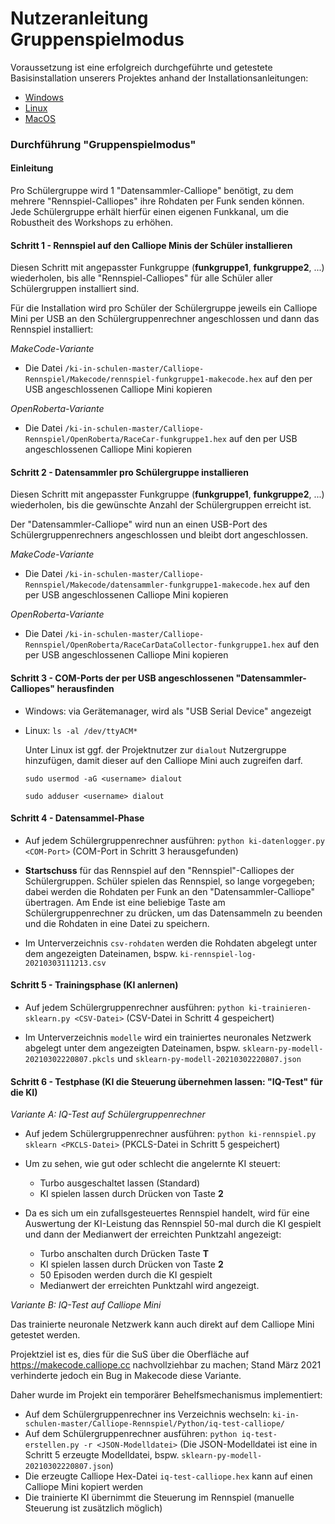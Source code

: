 # Nutzeranleitung Gruppenspielmodus

Voraussetzung ist eine erfolgreich durchgeführte und getestete Basisinstallation unserers Projektes anhand der Installationsanleitungen:
* [Windows](./INSTALL-Win.md)
* [Linux](./INSTALL-Lin.md)
* [MacOS](./INSTALL-Mac.md)

### Durchführung "Gruppenspielmodus"

#### Einleitung

Pro Schülergruppe wird 1 "Datensammler-Calliope" benötigt, zu dem mehrere "Rennspiel-Calliopes" ihre Rohdaten per Funk senden können. Jede Schülergruppe erhält hierfür einen eigenen Funkkanal, um die Robustheit des Workshops zu erhöhen.

#### Schritt 1 - Rennspiel auf den Calliope Minis der Schüler installieren

Diesen Schritt mit angepasster Funkgruppe (__funkgruppe1__, __funkgruppe2__, ...) wiederholen, bis alle "Rennspiel-Calliopes" für alle Schüler aller Schülergruppen installiert sind.

Für die Installation wird pro Schüler der Schülergruppe jeweils ein Calliope Mini per USB an den Schülergruppenrechner angeschlossen und dann das Rennspiel installiert:

*MakeCode-Variante*

* Die Datei `/ki-in-schulen-master/Calliope-Rennspiel/Makecode/rennspiel-funkgruppe1-makecode.hex` auf den per USB angeschlossenen Calliope Mini kopieren

*OpenRoberta-Variante*

* Die Datei `/ki-in-schulen-master/Calliope-Rennspiel/OpenRoberta/RaceCar-funkgruppe1.hex` auf den per USB angeschlossenen Calliope Mini kopieren


#### Schritt 2 - Datensammler pro Schülergruppe installieren

Diesen Schritt mit angepasster Funkgruppe (__funkgruppe1__, __funkgruppe2__, ...) wiederholen, bis die gewünschte Anzahl der Schülergruppen erreicht ist.

Der "Datensammler-Calliope" wird nun an einen USB-Port des Schülergruppenrechners angeschlossen und bleibt dort angeschlossen.

*MakeCode-Variante*

* Die Datei `/ki-in-schulen-master/Calliope-Rennspiel/Makecode/datensammler-funkgruppe1-makecode.hex` auf den per USB angeschlossenen Calliope Mini kopieren

*OpenRoberta-Variante*

* Die Datei `/ki-in-schulen-master/Calliope-Rennspiel/OpenRoberta/RaceCarDataCollector-funkgruppe1.hex` auf den per USB angeschlossenen Calliope Mini kopieren

#### Schritt 3 - COM-Ports der per USB angeschlossenen "Datensammler-Calliopes" herausfinden

* Windows: via Gerätemanager, wird als "USB Serial Device" angezeigt

* Linux: `ls -al /dev/ttyACM*`

  Unter Linux ist ggf. der Projektnutzer zur `dialout` Nutzergruppe hinzufügen, damit dieser auf den Calliope Mini auch zugreifen darf.

  `sudo usermod -aG <username> dialout`

  `sudo adduser <username> dialout`

#### Schritt 4 - Datensammel-Phase

* Auf jedem Schülergruppenrechner ausführen: `python ki-datenlogger.py <COM-Port>` (COM-Port in Schritt 3 herausgefunden)

* __Startschuss__ für das Rennspiel auf den "Rennspiel"-Calliopes der Schülergruppen. Schüler spielen das Rennspiel, so lange vorgegeben; dabei werden die Rohdaten per Funk an den "Datensammler-Calliope" übertragen. Am Ende ist eine beliebige Taste am Schülergruppenrechner zu drücken, um das Datensammeln zu beenden und die Rohdaten in eine Datei zu speichern.

* Im Unterverzeichnis `csv-rohdaten` werden die Rohdaten abgelegt unter dem angezeigten Dateinamen, bspw. `ki-rennspiel-log-20210303111213.csv`

#### Schritt 5 - Trainingsphase (KI anlernen)

* Auf jedem Schülergruppenrechner ausführen: `python ki-trainieren-sklearn.py <CSV-Datei>` (CSV-Datei in Schritt 4 gespeichert)

* Im Unterverzeichnis `modelle` wird ein trainiertes neuronales Netzwerk abgelegt unter dem angezeigten Dateinamen, bspw. `sklearn-py-modell-20210302220807.pkcls` und `sklearn-py-modell-20210302220807.json`

#### Schritt 6 - Testphase (KI die Steuerung übernehmen lassen: "IQ-Test" für die KI)

*Variante A: IQ-Test auf Schülergruppenrechner*

* Auf jedem Schülergruppenrechner ausführen: `python ki-rennspiel.py sklearn <PKCLS-Datei>` (PKCLS-Datei in Schritt 5 gespeichert)

* Um zu sehen, wie gut oder schlecht die angelernte KI steuert:

  * Turbo ausgeschaltet lassen (Standard)
  * KI spielen lassen durch Drücken von Taste __2__

* Da es sich um ein zufallsgesteuertes Rennspiel handelt, wird für eine Auswertung der KI-Leistung das Rennspiel 50-mal durch die KI gespielt und dann der Medianwert der erreichten Punktzahl angezeigt:

  * Turbo anschalten durch Drücken Taste __T__
  * KI spielen lassen durch Drücken von Taste __2__
  * 50 Episoden werden durch die KI gespielt
  * Medianwert der erreichten Punktzahl wird angezeigt.

*Variante B: IQ-Test auf Calliope Mini*

Das trainierte neuronale Netzwerk kann auch direkt auf dem Calliope Mini getestet werden.

Projektziel ist es, dies für die SuS über die Oberfläche auf https://makecode.calliope.cc nachvollziehbar zu machen; Stand März 2021 verhinderte jedoch ein Bug in Makecode diese Variante.

Daher wurde im Projekt ein temporärer Behelfsmechanismus implementiert:

* Auf dem Schülergruppenrechner ins Verzeichnis wechseln: `ki-in-schulen-master/Calliope-Rennspiel/Python/iq-test-calliope/`
* Auf dem Schülergruppenrechner ausführen: `python iq-test-erstellen.py -r <JSON-Modelldatei>` (Die JSON-Modelldatei ist eine in Schritt 5 erzeugte Modelldatei, bspw. `sklearn-py-modell-20210302220807.json`)
* Die erzeugte Calliope Hex-Datei `iq-test-calliope.hex` kann auf einen Calliope Mini kopiert werden
* Die trainierte KI übernimmt die Steuerung im Rennspiel (manuelle Steuerung ist zusätzlich möglich)
